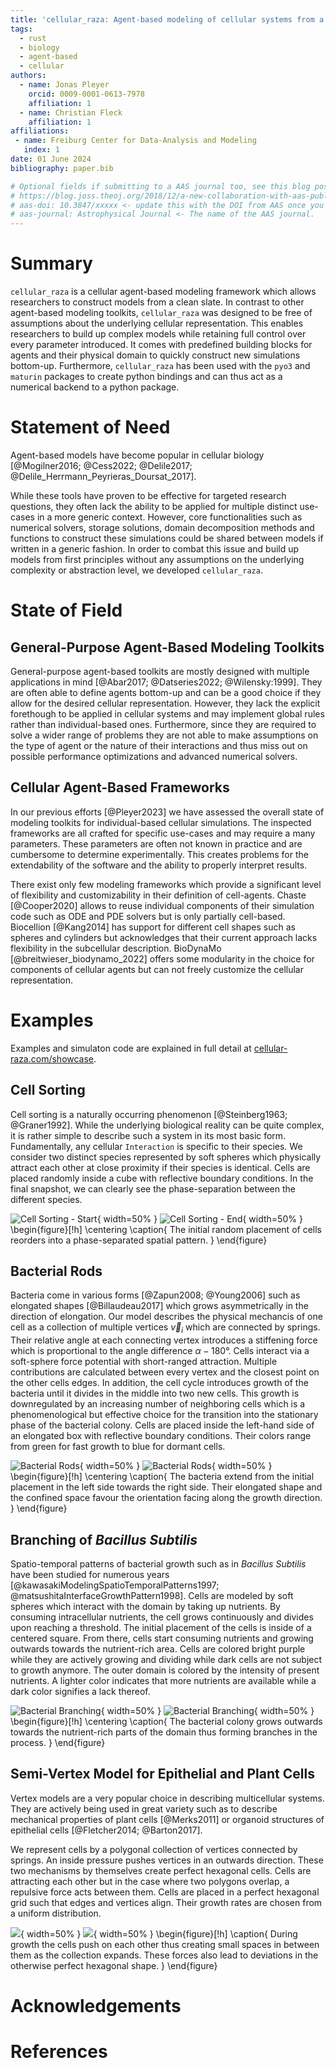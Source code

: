 ```yaml
---
title: 'cellular_raza: Agent-based modeling of cellular systems from a clean slate'
tags:
  - rust
  - biology
  - agent-based
  - cellular
authors:
  - name: Jonas Pleyer
    orcid: 0009-0001-0613-7978
    affiliation: 1
  - name: Christian Fleck
    affiliation: 1
affiliations:
 - name: Freiburg Center for Data-Analysis and Modeling
   index: 1
date: 01 June 2024
bibliography: paper.bib

# Optional fields if submitting to a AAS journal too, see this blog post:
# https://blog.joss.theoj.org/2018/12/a-new-collaboration-with-aas-publishing
# aas-doi: 10.3847/xxxxx <- update this with the DOI from AAS once you know it.
# aas-journal: Astrophysical Journal <- The name of the AAS journal.
---
```


# Summary

`cellular_raza` is a cellular agent-based modeling framework which allows researchers to construct
models from a clean slate.
In contrast to other agent-based modeling toolkits, `cellular_raza` was designed to be free of
assumptions about the underlying cellular representation.
This enables researchers to build up complex models while retaining full control over every
parameter introduced.
It comes with predefined building blocks for agents and their physical domain to quickly
construct new simulations bottom-up.
Furthermore, `cellular_raza` has been used with the `pyo3` and `maturin` packages to create python
bindings and can thus act as a numerical backend to a python package.

# Statement of Need

Agent-based models have become popular in cellular biology
[@Mogilner2016; @Cess2022; @Delile2017; @Delile_Herrmann_Peyrieras_Doursat_2017].
<!-- and many tools have been developed so far to asses specific questions in specialized fields -->
While these tools have proven to be effective for targeted research questions,
they often lack the ability to be applied for multiple distinct use-cases in a more generic context.
However, core functionalities such as numerical solvers, storage solutions, domain decomposition
methods and functions to construct these simulations could be shared between models if written in
a generic fashion.
In order to combat this issue and build up models from first principles without any assumptions on
the underlying complexity or abstraction level, we developed `cellular_raza`.

# State of Field
## General-Purpose Agent-Based Modeling Toolkits

<!-- There exist a wide variety of many general-purpose agent-based simulation toolkits which are being
actively applied in a different fields of study [@Abar2017; @Datseries2022; @Wilensky:1999]. -->
General-purpose agent-based toolkits are mostly designed with multiple applications in mind
[@Abar2017; @Datseries2022; @Wilensky:1999].
They are often able to define agents bottom-up and can be a good choice if they allow for the
desired cellular representation.
However, they lack the explicit forethough to be applied in cellular systems and may implement
global rules rather than individual-based ones.
Furthermore, since they are required to solve a wider range of problems they are not able to make
assumptions on the type of agent or the nature of their interactions and thus miss out on possible
performance optimizations and advanced numerical solvers.

## Cellular Agent-Based Frameworks

In our previous efforts [@Pleyer2023] we have assessed the overall state of modeling toolkits for
individual-based cellular simulations.
The inspected frameworks are all crafted for specific use-cases and may require a many parameters.
These parameters are often not known in practice and are cumbersome to determine experimentally.
This creates problems for the extendability of the software and the ability to properly interpret
results.

There exist only few modeling frameworks which provide a significant level of flexibility and
customizability in their definition of cell-agents.
Chaste [@Cooper2020] allows to reuse individual components of their simulation code such as ODE
and PDE solvers but is only partially cell-based.
Biocellion [@Kang2014] has support for different cell shapes such as spheres and cylinders but
acknowledges that their current approach lacks flexibility in the subcellular description.
BioDynaMo [@breitwieser_biodynamo_2022] offers some modularity in the choice for components of
cellular agents but can not freely customize the cellular representation.

<!--
# Underlying Assumptions and Internals

## List of Simulation Aspects

`cellular_raza` assumes that all dynamics can be categorized into what we call "simulation
aspects".
They represent cellular processes, interactions, changes of the simulation domain and interactions
with the external environment.

| Aspect | Description | Depends on |
| --- | --- | --- |
| **Cellular Agent** | | |
| `Position` | Spatial representation of the cell | |
| `Velocity` | Spatial velocity of the cell | |
| `Mechanics` | Calculates the next increment from given force, velocity and position. | `Position` and `Velocity` |
| `Interaction` | Calculates force acting between agents. Also reacts to neighbors. | `Position` and `Velocity` |
| `Cycle` | Changes core properties of the cell. Responsible for cell-division and death. | |
| `Intracellular` | Intracellular representation of the cell. | |
| `Reactions` | Intracellular reactions | `Intracellular` |
| `ReactionsExtra` | Couples intra- & extracellular reactions | `DomainReactions` |
| `ReactionsContact` | Models reactions between cells purely by contact | `Position`, `Intracellular` |
| **Simulation Domain** | | |
| `Domain` | Represents the physical simulation domain. | |
| `DomainMechanics` | Apply boundary conditions to agents. | `Position`, `Velocity` |
| `DomainForce` | Apply a spatially-dependent force onto the cell. | `Mechanics` |
| `DomainReactions` | Calculate extracellular reactions and effects such as diffusion. | `ReactionsExtra` |
| **Other** | | |
| `Controller` | Externally apply changes to the cells. | |

## Spatially Localized Interactions

One useful assumption within `cellular_raza` is that each and every interaction is of finite range.
This means that cellular agents only interact with a limited amount of neighbors and close
environment.
Any long-ranged interactions must be the result of a collection of short-ranged interactions.
This assumption enables us to split the simulation domain into chunks and process them individually
although some communication is needed in order to deal with boundary conditions.
In practice, this means that any interaction force should be given a cutoff.
It also means that any interactions which need to be evaluated between agents should in theory scale
linearly with the number of agents $\mathcal{O}(n_\text{agents})$.

## Code Structure

`cellular_raza` consists of multiple crates working in tandem.
It was designed to have clear separations between conceptual choices and implementation details.
This approach allows us to have a greater amount of modularity and flexibility than regular
simulation tools.

These crates act on varying levels of abstraction to yield a fully working numerical simulation.
Since `cellular_raza` functions on different levels of abstraction, we try to indicate this in the
table below.

| crate | Abstraction Level | Purpose |
| --- | --- | --- |
| `cellular_raza` | - | Bundle together functionality of all other crates. |
| `concepts` | High | Collection of (mainly) traits which need to be implemented to yield a full simulation. |
| `core` | Intermediate-High | Contains numerical solvers, storage handlers and more to actually solve a given system. |
| `building_blocks` | Intermediate | Predefined components of cell-agents and domains which can be put together to obtain a full simulation. |
| `examples` | Application | Showcases and introductions to different simulation approaches. |
| `benchmarks` | Application | Performance testing of various configurations. |

## Backends

To numerically solve a fully specified system, `cellular_raza` provides backends.
The functionality offered by a backend is the most important factor in determining the workflow of
the user and how a given simulation is executed.
Currently, we provide the default `chili` backend but hope to extend this collection in the future.
Backends may choose to purposefully restrict themselves to a subset of simulation aspects or a
particular implementation eg. in order to improve performance.

### Chili

The `chili` backend is the default choice for any new simulation.
It generates source code by extensively using
[macros](https://doc.rust-lang.org/reference/macros-by-example.html) and
[generics](https://doc.rust-lang.org/reference/items/generics.html) but will only insert only the
required code according to the specified simulation aspects to numerically integrate these aspects.
Afterwards, the generated code is compiled and run.

Every backend function is implemented generically by hand.
We use [trait bounds](https://doc.rust-lang.org/rust-by-example/generics/bounds.html) to enforce
correct usage of every involved type.
The generated code is restricted to methods of structs and derivations of their components
functionality.
To obatin a fully working simulation, the `chili` backend combines these generic methods with
user-provided and generated types.
The `run_simulation!` macro generates code depending on which type of simulation aspect is activated
by the user.
By employing this combined scheme of generics and macros, we leverage the strong type-system and
Rusts language-specific safety to avoid pitfalls which a purely macro-based approach would yield.

### Other Backends

`cellular_raza` also comes with the `cpu_os_threads` backend which was the first backend created.
It is in the midst of being deprecated and only serves for some legacy usecases.
In the future, we hope to add a dedicated backend named `cara` to leverage GPU-accelerated
(Graphical Processing Unit) algorithms.
-->

# Examples

Examples and simulaton code are explained in full detail at
[cellular-raza.com/showcase](https://cellular-raza.com/showcase).

## Cell Sorting

Cell sorting is a naturally occurring phenomenon [@Steinberg1963; @Graner1992].
While the underlying biological reality can be quite complex, it is rather simple to describe such
a system in its most basic form.
Fundamentally, any cellular `Interaction` is specific to their species.
We consider two distinct species represented by soft spheres which physically attract each other at
close proximity if their species is identical.
Cells are placed randomly inside a cube with reflective boundary conditions.
In the final snapshot, we can clearly see the phase-separation between the different species.

![Cell Sorting - Start](figures/cell_sorting_start.png){ width=50% }
![Cell Sorting - End](figures/cell_sorting_end.png){ width=50% }
\begin{figure}[!h]
    \centering
    \caption{
        The initial random placement of cells reorders into a phase-separated spatial pattern.
    }
\end{figure}

## Bacterial Rods

Bacteria come in various forms [@Zapun2008; @Young2006] such as elongated shapes [@Billaudeau2017]
which grows asymmetrically in the direction of elongation.
Our model describes the physical mechancis of one cell as a collection of multiple vertices
$\vec{v}_i$ which are connected by springs.
Their relative angle at each connecting vertex introduces a stiffening force which is proportional
to the angle difference $\alpha-180°$.
Cells interact via a soft-sphere force potential with short-ranged attraction.
Multiple contributions are calculated between every vertex and the closest point on the
other cells edges.
In addition, the cell cycle introduces growth of the bacteria until it
divides in the middle into two new cells.
This growth is downregulated by an increasing number of neighboring cells which is a
phenomenological but effective choice for the transition into the stationary
phase of the bacterial colony.
Cells are placed inside the left-hand side of an elongated box with reflective boundary conditions.
Their colors range from green for fast growth to blue for dormant cells.

![Bacterial Rods](figures/bacterial-rods-0000000040.png){ width=50% }
![Bacterial Rods](figures/bacterial-rods-0000023000.png){ width=50% }
\begin{figure}[!h]
    \centering
    \caption{
        The bacteria extend from the initial placement in the left side towards the right side.
        Their elongated shape and the confined space favour the orientation facing along the growth
        direction.
    }
\end{figure}

## Branching of _Bacillus Subtilis_

Spatio-temporal patterns of bacterial growth such as in _Bacillus Subtilis_ have been studied for
numerous years [@kawasakiModelingSpatioTemporalPatterns1997; @matsushitaInterfaceGrowthPattern1998].
Cells are modeled by soft spheres which interact with the domain by taking up nutrients.
By consuming intracellular nutrients, the cell grows continuously and divides upon reaching a
threshold.
The initial placement of the cells is inside of a centered square.
From there, cells start consuming nutrients and growing outwards towards the nutrient-rich area.
Cells are colored bright purple while they are actively growing and dividing while dark cells are
not subject to growth anymore.
The outer domain is colored by the intensity of present nutrients.
A lighter color indicates that more nutrients are available while a dark color signifies a lack
thereof.

![Bacterial Branching](figures/cells_at_iter_0000028000.png){ width=50% }
![Bacterial Branching](figures/cells_at_iter_0000099000.png){ width=50% }
\begin{figure}[!h]
    \centering
    \caption{
        The bacterial colony grows outwards towards the nutrient-rich parts of the domain thus
        forming branches in the process.
    }
\end{figure}

## Semi-Vertex Model for Epithelial and Plant Cells

Vertex models are a very popular choice in describing multicellular systems.
They are actively being used in great variety such as to describe mechanical properties of plant
cells [@Merks2011] or organoid structures of epithelial cells [@Fletcher2014; @Barton2017].

We represent cells by a polygonal collection of vertices connected by springs.
An inside pressure pushes vertices in an outwards direction.
These two mechanisms by themselves create perfect hexagonal cells.
Cells are attracting each other but in the case where two polygons overlap, a repulsive force acts
between them.
Cells are placed in a perfect hexagonal grid such that edges and vertices align.
Their growth rates are chosen from a uniform distribution.

![](figures/snapshot-00000000000000000050.png){ width=50% }
![](figures/snapshot-00000000000000020000.png){ width=50% }
\begin{figure}[!h]
    \caption{
        During growth the cells push on each other thus creating small spaces in between them as the
        collection expands.
        These forces also lead to deviations in the otherwise perfect hexagonal shape.
    }
\end{figure}

<!-- # Performance

We present two separate performance benchmarks assessing the computational efficacy of our code.
The interested reader can find more details in the documentation under
[cellular-raza.com/benchmarks/2024-07-sim-size-scaling](https://cellular-raza.com/benchmarks/2024-07-sim-size-scaling).

## Multithreading
One measure of multithreaded performance is to calculate the possible theoretical speedup
given by Amdahl's law [@Rodgers1985] $T(n)$ and its upper limit $S=1/(1-p)$

\begin{align}
    T(n) &= T_0\frac{1}{(1-p) + \frac{p}{n}}
    \label{eq:amdahls-law}
\end{align}

where $n$ is the number of used parallel threads and $p$ is the proportion of execution time which
benefits from parallelization.

Measuring the performance of any simulation will be highly dependent on the specific cellular 
properties and complexity.
We chose the cell sorting example which contains minimal complexity in terms of calculating
interaction between cellular agents.
Any computational overhead which is intrinsic to `cellular_raza` and not related to the chosen
example would thus be more likely to manifest in performance results.
The total runtime of the simulation is of no relevance since we are only concerned with relative
speedup upon using additional resources.
In addition, we fixed the frequency of each processor, to account for power-dependent effects.

This benchmark was run on three distinct hardware configurations.
We fit equation \autoref{eq:amdahls-law} and obtain the parameter $p$ from which the theoretical
maximal speedup $S$ can be calculated.

Thus we obtain the values $S_\text{3700X}=13.64$, $S_\text{3960X}=45.05$ and
$S_\text{12700H}=34.72$.

## Scaling of Simulation Size

Since we consider only locally finite interactions between agents, we are able to make optimizations
which lead to a linear instead of quadratic scaling in the case of fixed-density.
We set out to test this hypothesis and measure the numerical complexity of calculating interactions
between increasing cellular agents.
To do so, we again chose the cell-sorting example for its minimal intrinsic computational overhead
and gradually increased the number of cellular agents and domain size while keeping their density
constant.
Afterwards, we fit the resulting datapoints with a quadratic formula.
It is easily recognizable that the observed scaling agrees with the expected results.

\begin{figure}
    \begin{minipage}{0.5\textwidth}
        \includegraphics{figures/thread_scaling.png}
        \caption{Amdahl's law with increasing amounts of CPU resources.}
        \label{fig:thread-scaling}
    \end{minipage}%
    \begin{minipage}{0.5\textwidth}
        \includegraphics{figures/sim-size-scaling.png}
        \caption{Scaling of the total simulation size.}
    \end{minipage}
\end{figure}

# Discussion

We have shown that `cellular_raza` can be applied in a wide variety of contexts.
It can also serve as a numerical backend for the development of python packages.
We have assessed the multithreaded performance of the implemented algorithms and shown that
sufficiently large simulations can be efficiently parallelized on various machines.
The underlying assumptions predict a linear growth in computational demand with linearly growing
problem size which has been confirmed by our analysis.
-->

<!-- Single dollars ($) are required for inline mathematics e.g. $f(x) = e^{\pi/x}$

Double dollars make self-standing equations:

$\Theta(x) = \left\{\begin{array}{l}
0\textrm{ if } x < 0\cr
1\textrm{ else}
\end{array}\right.$

You can also use plain \LaTeX for equations
\begin{equation}\label{eq:fourier}
\hat f(\omega) = \int_{-\infty}^{\infty} f(x) e^{i\omega x} dx
\end{equation}
and refer to \autoref{eq:fourier} from text.-->

<!-- # Citations -->

<!-- Citations to entries in paper.bib should be in
[rMarkdown](http://rmarkdown.rstudio.com/authoring_bibliographies_and_citations.html)
format.

If you want to cite a software repository URL (e.g. something on GitHub without a preferred
citation) then you can do it with the example BibTeX entry below for @fidgit.

For a quick reference, the following citation commands can be used:
- `@author:2001`  ->  "Author et al. (2001)"
- `[@author:2001]` -> "(Author et al., 2001)"
- `[@author1:2001; @author2:2001]` -> "(Author1 et al., 2001; Author2 et al., 2002)"

# Figures

Figures can be included like this:
![Caption for example figure.\label{fig:example}](figure.png)
and referenced from text using \autoref{fig:example}.

Figure sizes can be customized by adding an optional second parameter:
![Caption for example figure.](figure.png){ width=20% }-->

# Acknowledgements

# References


